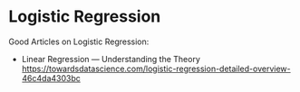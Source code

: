 
# Logistic Regression

Good Articles on Logistic Regression:

* Linear Regression — Understanding the Theory\
https://towardsdatascience.com/logistic-regression-detailed-overview-46c4da4303bc
